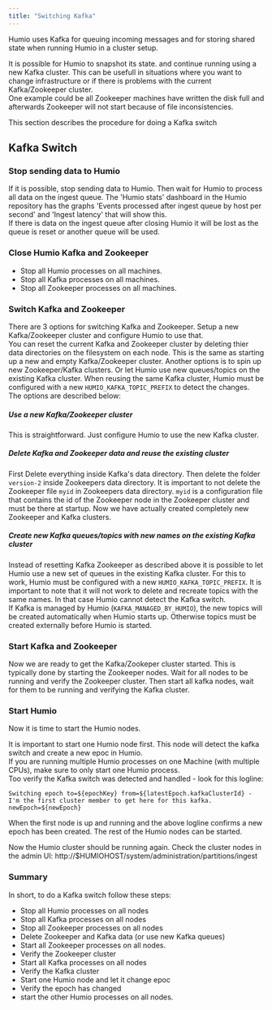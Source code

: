 ```yaml
---
title: "Switching Kafka"
---
```


Humio uses Kafka for queuing incoming messages and for
storing shared state when running Humio in a cluster setup.  

It is possible for Humio to snapshot its state. and continue running using a new Kafka cluster. 
This can be usefull in situations where you want to change infrastructure or if there is problems with the current Kafka/Zookeeper cluster.  
One  example could be all Zookeeper machines have written the disk full 
and afterwards Zookeeper will not start because of file inconsistencies. 

This section describes the procedure for doing a Kafka switch 


## Kafka Switch


### Stop sending data to Humio
If it is possible, stop sending data to Humio. 
Then wait for Humio to process all data on the ingest queue.
The 'Humio stats' dashboard in the Humio repository has the graphs 'Events processed after ingest queue by host per second' and 'Ingest latency' that will show this.   
If there is data on the ingest queue after closing Humio it will be lost as the queue is reset or another queue will be used.  


### Close Humio Kafka and Zookeeper 

* Stop all Humio processes on all machines.
* Stop all Kafka processes on all machines.
* Stop all Zookeeper processes on all machines.

### Switch Kafka and Zookeeper
There are 3 options for switching Kafka and Zookeeper.
Setup a new Kafka/Zookeeper cluster and configure Humio to use that.   
You can reset the current Kafka and Zookeeper cluster by deleting thier data directories on the filesystem on each node. 
This is the same as starting up a new and empty Kafka/Zookeeper cluster.
Another options is to spin up new Zookeeper/Kafka clusters. Or let Humio use new queues/topics on the existing Kafka cluster.
When reusing the same Kafka cluster, Humio must be configured with a new `HUMIO_KAFKA_TOPIC_PREFIX` to detect the changes.  
The options are described below:

##### Use a new Kafka/Zookeeper cluster
This is straightforward. Just configure Humio to use the new Kafka cluster.

##### Delete Kafka and Zookeeper data and reuse the existing cluster
First Delete everything inside Kafka's data directory.
Then delete the folder `version-2` inside Zookeepers data directory. 
It is important to not delete the Zookeeper file `myid` in Zookeepers data directory.
`myid` is a configuration file that contains the id of the Zookeeper node in the Zookeeper cluster and must be there at startup.
Now we have actually created completely new Zookeeper and Kafka clusters.

##### Create new Kafka queues/topics with new names on the existing Kafka cluster
Instead of resetting Kafka Zookeeper as described above it is possible to let Humio use a new set of queues in the existing Kafka cluster.
For this to work, Humio must be configured with a new `HUMIO_KAFKA_TOPIC_PREFIX`. 
It is important to note that it will not work to delete and recreate topics with the same names.
In that case Humio cannot detect the Kafka switch.  
If Kafka is managed by Humio (`KAFKA_MANAGED_BY_HUMIO`), the new topics will be created automatically when Humio starts up. 
Otherwise topics must be created externally before Humio is started.   


### Start Kafka and Zookeeper
Now we are ready to get the Kafka/Zookeper cluster started.
This is typically done by starting the Zookeeper nodes. Wait for all nodes to be running and verify the Zookeeper cluster. 
Then start all kafka nodes, wait for them to be running and verifying the Kafka cluster. 

### Start Humio
Now it is time to start the Humio nodes.

It is important to start one Humio node first. This node will detect the kafka switch and create a new epoc in Humio.  
If you are running multiple Humio processes on one Machine (with multiple CPUs), make sure to only start one Humio process.  
Too verify the Kafka switch was detected and handled - look for this logline:
```
Switching epoch to=${epochKey} from=${latestEpoch.kafkaClusterId} - I'm the first cluster member to get here for this kafka. newEpoch=${newEpoch}
```

When the first node is up and running and the above logline confirms a new epoch has been created. The rest of the Humio nodes can be started.

Now the Humio cluster should be running again. Check the cluster nodes in the admin UI: http://$HUMIOHOST/system/administration/partitions/ingest


### Summary

In short, to do a Kafka switch follow these steps:  

* Stop all Humio processes on all nodes
* Stop all Kafka processes on all nodes
* Stop all Zookeeper processes on all nodes
* Delete Zookeeper and Kafka data (or use new Kafka queues)
* Start all Zookeeper processes on all nodes.
* Verify the Zookeeper cluster
* Start all Kafka processes on all nodes
* Verify the Kafka cluster
* Start one Humio node and let it change epoc
* Verify the epoch has changed
* start the other Humio processes on all nodes. 